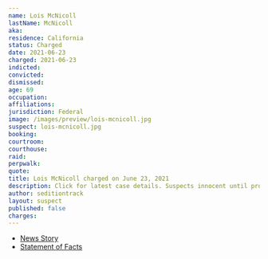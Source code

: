 ```yaml
---
name: Lois McNicoll
lastName: McNicoll
aka:
residence: California
status: Charged
date: 2021-06-23
charged: 2021-06-23
indicted:
convicted:
dismissed:
age: 69
occupation:
affiliations:
jurisdiction: Federal
image: /images/preview/lois-mcnicoll.jpg
suspect: lois-mcnicoll.jpg
booking:
courtroom:
courthouse:
raid:
perpwalk:
quote:
title: Lois McNicoll charged on June 23, 2021
description: Click for latest case details. Suspects innocent until proven guilty.
author: seditiontrack
layout: suspect
published: false
charges:
---
```

- [News Story](https://www.msn.com/en-us/news/crime/la-county-employee-charged-for-allegedly-breaching-capitol/ar-AALyJCO)
- [Statement of Facts](https://s3.documentcloud.org/documents/20974126/lois-lynn-mcnicoll.pdf)
